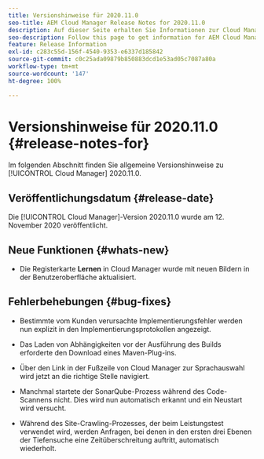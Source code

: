 ```yaml
---
title: Versionshinweise für 2020.11.0
seo-title: AEM Cloud Manager Release Notes for 2020.11.0
description: Auf dieser Seite erhalten Sie Informationen zur Cloud Manager-Version 2020.11.0.
seo-description: Follow this page to get information for AEM Cloud Manager Release 2020.11.0
feature: Release Information
exl-id: c283c55d-156f-4540-9353-e6337d185842
source-git-commit: c0c25ada09879b850883dcd1e53ad05c7087a80a
workflow-type: tm+mt
source-wordcount: '147'
ht-degree: 100%

---
```


# Versionshinweise für 2020.11.0 {#release-notes-for}

Im folgenden Abschnitt finden Sie allgemeine Versionshinweise zu [!UICONTROL Cloud Manager] 2020.11.0.

## Veröffentlichungsdatum {#release-date}

Die [!UICONTROL Cloud Manager]-Version 2020.11.0 wurde am 12. November 2020 veröffentlicht.

## Neue Funktionen {#whats-new}

* Die Registerkarte **Lernen** in Cloud Manager wurde mit neuen Bildern in der Benutzeroberfläche aktualisiert.

## Fehlerbehebungen {#bug-fixes}

* Bestimmte vom Kunden verursachte Implementierungsfehler werden nun explizit in den Implementierungsprotokollen angezeigt.

* Das Laden von Abhängigkeiten vor der Ausführung des Builds erforderte den Download eines Maven-Plug-ins.

* Über den Link in der Fußzeile von Cloud Manager zur Sprachauswahl wird jetzt an die richtige Stelle navigiert.

* Manchmal startete der SonarQube-Prozess während des Code-Scannens nicht. Dies wird nun automatisch erkannt und ein Neustart wird versucht.

* Während des Site-Crawling-Prozesses, der beim Leistungstest verwendet wird, werden Anfragen, bei denen in den ersten drei Ebenen der Tiefensuche eine Zeitüberschreitung auftritt, automatisch wiederholt.
